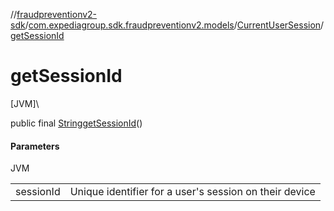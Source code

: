 //[fraudpreventionv2-sdk](../../../index.md)/[com.expediagroup.sdk.fraudpreventionv2.models](../index.md)/[CurrentUserSession](index.md)/[getSessionId](get-session-id.md)

# getSessionId

[JVM]\

public final [String](https://docs.oracle.com/javase/8/docs/api/java/lang/String.html)[getSessionId](get-session-id.md)()

#### Parameters

JVM

| | |
|---|---|
| sessionId | Unique identifier for a user's session on their device |
